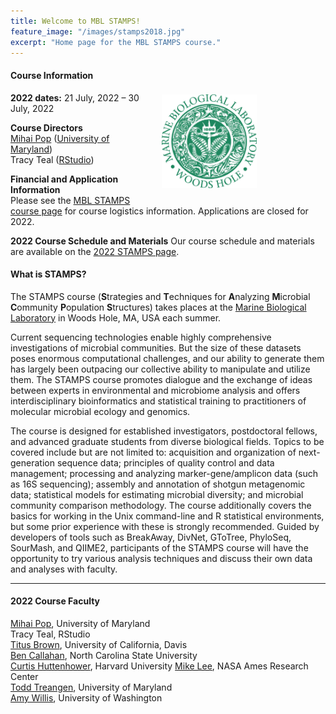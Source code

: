 ```yaml
---
title: Welcome to MBL STAMPS!
feature_image: "/images/stamps2018.jpg"
excerpt: "Home page for the MBL STAMPS course."
---
```


<a href="https://www.mbl.edu/"><img src="/images/MBL-logo.jpg" style="float: right; height: 150px; padding-right: 90px; padding-top: 25px; margin: 20px"></a>

#### Course Information  
**2022 dates:** 21 July, 2022 – 30 July, 2022  


**Course Directors**  
[Mihai Pop](http://www.cbcb.umd.edu/~mpop/) ([University of Maryland](https://www.umd.edu/))  
Tracy Teal ([RStudio](https://rstudio.com/))  

**Financial and Application Information**  
Please see the [MBL STAMPS course page](https://www.mbl.edu/education/courses/stamps/) for course logistics information. Applications are closed for 2022.

**2022 Course Schedule and Materials**
Our course schedule and materials are available on the [2022 STAMPS page](https://github.com/mblstamps/stamps2022/wiki).


#### What is STAMPS?
The STAMPS course (**S**trategies and **T**echniques for **A**nalyzing **M**icrobial **C**ommunity **P**opulation **S**tructures) takes places at the [Marine Biological Laboratory](https://www.mbl.edu/) in Woods Hole, MA, USA each summer.  

Current sequencing technologies enable highly comprehensive investigations of microbial communities. But the size of these datasets poses enormous computational challenges, and our ability to generate them has largely been outpacing our collective ability to manipulate and utilize them. The STAMPS course promotes dialogue and the exchange of ideas between experts in environmental and microbiome analysis and offers interdisciplinary bioinformatics and statistical training to practitioners of molecular microbial ecology and genomics.  

The course is designed for established investigators, postdoctoral fellows, and advanced graduate students from diverse biological fields. Topics to be covered include but are not limited to: acquisition and organization of next-generation sequence data; principles of quality control and data management; processing and analyzing marker-gene/amplicon data (such as 16S sequencing); assembly and annotation of shotgun metagenomic data; statistical models for estimating microbial diversity; and microbial community comparison methodology. The course additionally covers the basics for working in the Unix command-line and R statistical environments, but some prior experience with these is strongly recommended. Guided by developers of tools such as BreakAway, DivNet, GToTree, PhyloSeq, SourMash, and QIIME2, participants of the STAMPS course will have the opportunity to try various analysis techniques and discuss their own data and analyses with faculty.

---

#### 2022 Course Faculty
[Mihai Pop](http://mpop.umiacs.io/), University of Maryland  
Tracy Teal, RStudio  
[Titus Brown](http://ivory.idyll.org/lab/), University of California, Davis  
[Ben Callahan](https://callahanlab.cvm.ncsu.edu/), North Carolina State University  
[Curtis Huttenhower](https://huttenhower.sph.harvard.edu/), Harvard University
[Mike Lee](https://astrobiomike.github.io/research/), NASA Ames Research Center  
[Todd Treangen](https://csweb.rice.edu/todd-treangen), University of Maryland  
[Amy Willis](http://statisticaldiversitylab.com/), University of Washington  



